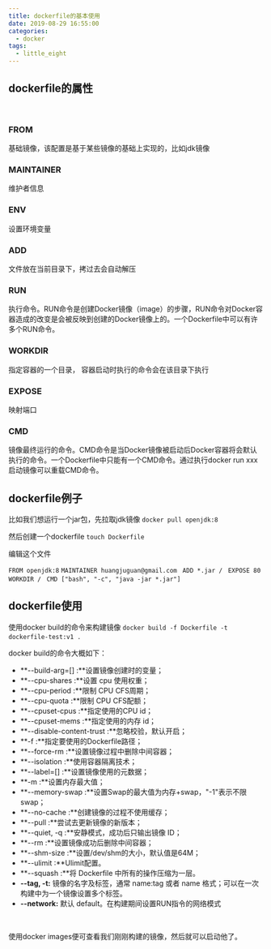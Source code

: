 ```yaml
---
title: dockerfile的基本使用
date: 2019-08-29 16:55:00
categories: 
  - docker
tags: 
  - little_eight
---
```


## dockerfile的属性
​

### FROM 
基础镜像，该配置是基于某些镜像的基础上实现的，比如jdk镜像


### MAINTAINER 
维护者信息


### ENV
设置环境变量


### ADD
文件放在当前目录下，拷过去会自动解压


### RUN
执行命令。RUN命令是创建Docker镜像（image）的步骤，RUN命令对Docker容器造成的改变是会被反映到创建的Docker镜像上的。一个Dockerfile中可以有许多个RUN命令。


### WORKDIR
指定容器的一个目录， 容器启动时执行的命令会在该目录下执行


### EXPOSE
映射端口


### CMD
镜像最终运行的命令。CMD命令是当Docker镜像被启动后Docker容器将会默认执行的命令。一个Dockerfile中只能有一个CMD命令。通过执行docker run xxx启动镜像可以重载CMD命令。
​
<!--more--> 
## dockerfile例子
比如我们想运行一个jar包，先拉取jdk镜像
`docker pull openjdk:8`
​

然后创建一个dockerfile
`touch Dockerfile`
​

编辑这个文件


`FROM openjdk:8`
`MAINTAINER huangjuguan@gmail.com `
`ADD *.jar / `
`EXPOSE 80 `
`WORKDIR / `
`CMD ["bash", "-c", "java -jar *.jar"]`
​

## dockerfile使用
使用docker build的命令来构建镜像
`docker build -f Dockerfile -t dockerfile-test:v1 .`
​

docker build的命令大概如下：

- **--build-arg=[] :**设置镜像创建时的变量；
- **--cpu-shares :**设置 cpu 使用权重；
- **--cpu-period :**限制 CPU CFS周期；
- **--cpu-quota :**限制 CPU CFS配额；
- **--cpuset-cpus :**指定使用的CPU id；
- **--cpuset-mems :**指定使用的内存 id；
- **--disable-content-trust :**忽略校验，默认开启；
- **-f :**指定要使用的Dockerfile路径；
- **--force-rm :**设置镜像过程中删除中间容器；
- **--isolation :**使用容器隔离技术；
- **--label=[] :**设置镜像使用的元数据；
- **-m :**设置内存最大值；
- **--memory-swap :**设置Swap的最大值为内存+swap，"-1"表示不限swap；
- **--no-cache :**创建镜像的过程不使用缓存；
- **--pull :**尝试去更新镜像的新版本；
- **--quiet, -q :**安静模式，成功后只输出镜像 ID；
- **--rm :**设置镜像成功后删除中间容器；
- **--shm-size :**设置/dev/shm的大小，默认值是64M；
- **--ulimit :**Ulimit配置。
- **--squash :**将 Dockerfile 中所有的操作压缩为一层。
- **--tag, -t:** 镜像的名字及标签，通常 name:tag 或者 name 格式；可以在一次构建中为一个镜像设置多个标签。
- **--network:** 默认 default。在构建期间设置RUN指令的网络模式

​

使用docker images便可查看我们刚刚构建的镜像，然后就可以启动他了。
​

​
​

​


